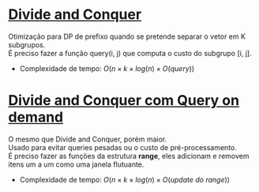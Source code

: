 # [Divide and Conquer](dc.cpp)

<!-- *Read in [English](README.en.md)* -->

Otimização para DP de prefixo quando se pretende separar o vetor em K subgrupos.    
É preciso fazer a função query(i, j) que computa o custo do subgrupo \[i, j\].
* Complexidade de tempo: $O(n\times k\times log(n)\times  O(query))$


# [Divide and Conquer com Query on demand](dc_query_ondemand.cpp)

<!-- *Read in [English](README.en.md)* -->

O mesmo que Divide and Conquer, porém maior.   
Usado para evitar queries pesadas ou o custo de pré-processamento.  
É preciso fazer as funções da estrutura **range**, eles adicionam e removem itens um a um como uma janela flutuante.

* Complexidade de tempo: $O(n\times k\times log(n)\times O(update\ do\ range))$


